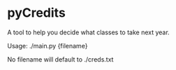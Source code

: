 # pyCredits

A tool to help you decide what classes to take next year.

Usage: ./main.py {filename}

No filename will default to ./creds.txt
